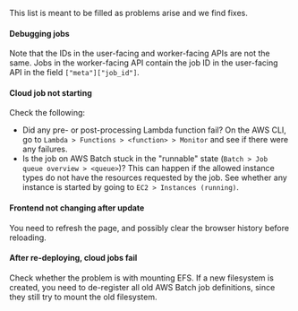 This list is meant to be filled as problems arise and we find fixes.

#### Debugging jobs
Note that the IDs in the user-facing and worker-facing APIs are not the same.
Jobs in the worker-facing API contain the job ID in the user-facing API in the field `["meta"]["job_id"]`.

#### Cloud job not starting
Check the following:
 - Did any pre- or post-processing Lambda function fail? On the AWS CLI, go to `Lambda > Functions > <function> > Monitor` and see if there were any failures.
 - Is the job on AWS Batch stuck in the "runnable" state (`Batch > Job queue overview > <queue>`)? This can happen if the allowed instance types do not have the resources requested by the job. See whether any instance is started by going to `EC2 > Instances (running)`.

#### Frontend not changing after update
You need to refresh the page, and possibly clear the browser history before reloading.

#### After re-deploying, cloud jobs fail
Check whether the problem is with mounting EFS.
If a new filesystem is created, you need to de-register all old AWS Batch job definitions, since they still try to mount the old filesystem.
